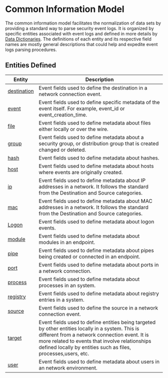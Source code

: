 # Common Information Model

The common information model facilitates the normalization of data sets by providing a standard way to parse security event logs. It is organized by specific entities associated with event logs and defined in more details by [Data Dictionaries](https://github.com/Cyb3rWard0g/OSSEM/blob/master/data_dictionaries). The definitions of each entity and its respective field names are mostly general descriptions that could help and expedite event logs parsing procedures.

## Entities Defined

| Entity | Description |
|--------|---------|
| [destination](https://github.com/Cyb3rWard0g/OSSEM/blob/master/common_information_model/destination.md) | Event fields used to define the destination in a network connection event. |
| [event](https://github.com/Cyb3rWard0g/OSSEM/blob/master/common_information_model/event.md) | Event fields used to define specific metadata of the event itself. For example, event_id or event_creation_time. |
| [file](https://github.com/Cyb3rWard0g/OSSEM/blob/master/common_information_model/file.md) | Event fields used to define metadata about files either locally or over the wire.|
| [group](https://github.com/Cyb3rWard0g/OSSEM/blob/master/common_information_model/group.md) | Event fields used to define metadata about a security group, or distribution group that is created changed or deleted. |
| [hash](https://github.com/Cyb3rWard0g/OSSEM/blob/master/common_information_model/hash.md) | Event fields used to define metadata about hashes. |
| [host](https://github.com/Cyb3rWard0g/OSSEM/blob/master/common_information_model/host.md) | Event fields used to define metadata about hosts where events are originally created. |
| [ip](https://github.com/Cyb3rWard0g/OSSEM/blob/master/common_information_model/ip.md) | Event fields used to define metadata about IP addresses in a network. It follows the standard from the Destination and Source categories. |
| [mac](https://github.com/Cyb3rWard0g/OSSEM/blob/master/common_information_model/mac.md) | Event fields used to define metadata about MAC addresses in a network. It follows the standard from the Destination and Source categories. |
| [Logon](https://github.com/Cyb3rWard0g/OSSEM/blob/master/common_information_model/logon.md) | Event fields used to define metadata about logon events. |
| [module](https://github.com/Cyb3rWard0g/OSSEM/blob/master/common_information_model/module.md) | Event fields used to define metadata about modules in an endpoint. |
| [pipe](https://github.com/Cyb3rWard0g/OSSEM/blob/master/common_information_model/pipe.md) | Event fields used to define metadata about pipes being created or connected in an endpoint. |
| [port](https://github.com/Cyb3rWard0g/OSSEM/blob/master/common_information_model/port.md) | Event fields used to define metadata about ports in a network connection. |
| [process](https://github.com/Cyb3rWard0g/OSSEM/blob/master/common_information_model/process.md)| Event fields used to define metadata about processes in an system. |
| [registry](https://github.com/Cyb3rWard0g/OSSEM/blob/master/common_information_model/registry.md) | Event fields used to define metadata about registry entries in a system. |
| [source](https://github.com/Cyb3rWard0g/OSSEM/blob/master/common_information_model/source.md) | Event fields used to define the source in a network connection event. |
| [target](https://github.com/Cyb3rWard0g/OSSEM/blob/master/common_information_model/target.md) | Event fields used to define entities being targeted by other entities locally in a system. This is different from a network connection event. It is more related to events that involve relationships defined locally by entities such as files, processes,users, etc. |
| [user](https://github.com/Cyb3rWard0g/OSSEM/blob/master/common_information_model/user.md) | Event fields used to define metadata about users in an network environment. |
